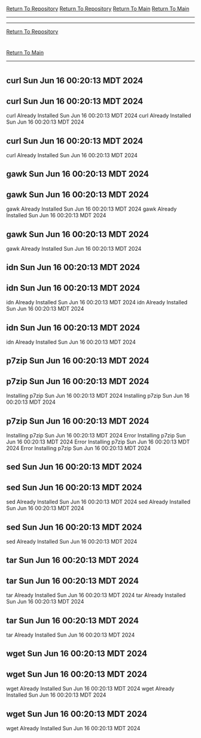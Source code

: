 [Return To Repository](https://github.com/DigitalWarrior/piholeparser/)
[Return To Repository](https://github.com/DigitalWarrior/piholeparser/)
[Return To Main](https://github.com/DigitalWarrior/piholeparser/blob/master/RecentRunLogs/Mainlog.md)
[Return To Main](https://github.com/DigitalWarrior/piholeparser/blob/master/RecentRunLogs/Mainlog.md)
____________________________________
____________________________________
[Return To Repository](https://github.com/DigitalWarrior/piholeparser/)
# 
# 
[Return To Main](https://github.com/DigitalWarrior/piholeparser/blob/master/RecentRunLogs/Mainlog.md)
____________________________________
# 
## curl Sun Jun 16 00:20:13 MDT 2024
## curl Sun Jun 16 00:20:13 MDT 2024
curl Already Installed Sun Jun 16 00:20:13 MDT 2024
curl Already Installed Sun Jun 16 00:20:13 MDT 2024
## curl Sun Jun 16 00:20:13 MDT 2024
curl Already Installed Sun Jun 16 00:20:13 MDT 2024
## gawk Sun Jun 16 00:20:13 MDT 2024
## gawk Sun Jun 16 00:20:13 MDT 2024
gawk Already Installed Sun Jun 16 00:20:13 MDT 2024
gawk Already Installed Sun Jun 16 00:20:13 MDT 2024
## gawk Sun Jun 16 00:20:13 MDT 2024
gawk Already Installed Sun Jun 16 00:20:13 MDT 2024
## idn Sun Jun 16 00:20:13 MDT 2024
## idn Sun Jun 16 00:20:13 MDT 2024
idn Already Installed Sun Jun 16 00:20:13 MDT 2024
idn Already Installed Sun Jun 16 00:20:13 MDT 2024
## idn Sun Jun 16 00:20:13 MDT 2024
idn Already Installed Sun Jun 16 00:20:13 MDT 2024
## p7zip Sun Jun 16 00:20:13 MDT 2024
## p7zip Sun Jun 16 00:20:13 MDT 2024
Installing p7zip Sun Jun 16 00:20:13 MDT 2024
Installing p7zip Sun Jun 16 00:20:13 MDT 2024
## p7zip Sun Jun 16 00:20:13 MDT 2024
Installing p7zip Sun Jun 16 00:20:13 MDT 2024
Error Installing p7zip Sun Jun 16 00:20:13 MDT 2024
Error Installing p7zip Sun Jun 16 00:20:13 MDT 2024
Error Installing p7zip Sun Jun 16 00:20:13 MDT 2024
## sed Sun Jun 16 00:20:13 MDT 2024
## sed Sun Jun 16 00:20:13 MDT 2024
sed Already Installed Sun Jun 16 00:20:13 MDT 2024
sed Already Installed Sun Jun 16 00:20:13 MDT 2024
## sed Sun Jun 16 00:20:13 MDT 2024
sed Already Installed Sun Jun 16 00:20:13 MDT 2024
## tar Sun Jun 16 00:20:13 MDT 2024
## tar Sun Jun 16 00:20:13 MDT 2024
tar Already Installed Sun Jun 16 00:20:13 MDT 2024
tar Already Installed Sun Jun 16 00:20:13 MDT 2024
## tar Sun Jun 16 00:20:13 MDT 2024
tar Already Installed Sun Jun 16 00:20:13 MDT 2024
## wget Sun Jun 16 00:20:13 MDT 2024
## wget Sun Jun 16 00:20:13 MDT 2024
wget Already Installed Sun Jun 16 00:20:13 MDT 2024
wget Already Installed Sun Jun 16 00:20:13 MDT 2024
## wget Sun Jun 16 00:20:13 MDT 2024
wget Already Installed Sun Jun 16 00:20:13 MDT 2024
